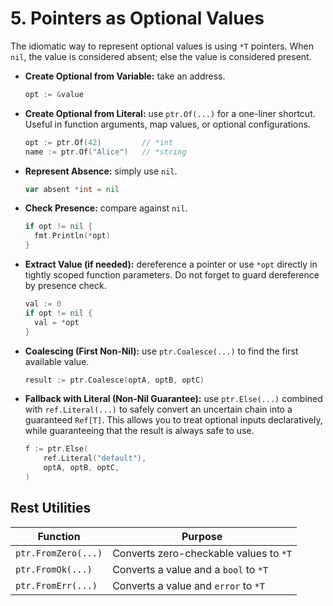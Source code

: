 # 5. Pointers as Optional Values

The idiomatic way to represent optional values is using `*T` pointers. When `nil`, the value is considered absent; else the value is considered present.

- **Create Optional from Variable:** take an address.

  ```go
  opt := &value
  ```

- **Create Optional from Literal:** use `ptr.Of(...)` for a one-liner shortcut. Useful in function arguments, map values, or optional configurations.

  ```go
  opt := ptr.Of(42)         // *int
  name := ptr.Of("Alice")   // *string
  ```

- **Represent Absence:** simply use `nil`.

  ```go
  var absent *int = nil
  ```

- **Check Presence:** compare against `nil`.

  ```go
  if opt != nil {
    fmt.Println(*opt)
  }
  ```

- **Extract Value (if needed):** dereference a pointer or use `*opt` directly in tightly scoped function parameters. Do not forget to guard dereference by presence check.

  ```go
  val := 0
  if opt != nil {
    val = *opt
  }
  ```

- **Coalescing (First Non-Nil):** use `ptr.Coalesce(...)` to find the first available value.

  ```go
  result := ptr.Coalesce(optA, optB, optC)
  ```

- **Fallback with Literal (Non-Nil Guarantee):** use `ptr.Else(...)` combined with `ref.Literal(...)` to safely convert an uncertain chain into a guaranteed `Ref[T]`. This allows you to treat optional inputs declaratively, while guaranteeing that the result is always safe to use.

  ```go
  f := ptr.Else(
      ref.Literal("default"),
      optA, optB, optC,
  )
  ```

## Rest Utilities

| Function            | Purpose                                |
| ------------------- | -------------------------------------- |
| `ptr.FromZero(...)` | Converts zero-checkable values to `*T` |
| `ptr.FromOk(...)`   | Converts a value and a `bool` to `*T`  |
| `ptr.FromErr(...)`  | Converts a value and `error` to `*T`   |